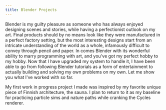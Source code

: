 ```yaml
---
title: Blender Projects
---
```


Blender is my guilty pleasure as someone who has always enjoyed designing scenes and stories, while having a perfectionist outlook on my art. Final products should by no means look like they were manufactured in a perfect factory setting, but the most interesting designs start from an intricate understanding of the world as a whole, infamously difficult to convey through pencil and paper. In comes Blender with its wonderful ability to marry programming with art, and you've got my perfect hobby to my hobby. Now that I have upgraded my system to handle it, I have been able to go from following Blender tutorials as a form of entertainment to actually building and solving my own problems on my own. Let me show you what I've worked with so far.

My first work in progress project I made was inspired by my favorite unique piece of Finnish architecture, the sauna. I plan to return to it as my baseline for practicing particle sims and nature paths while cranking the Cycles renderer.